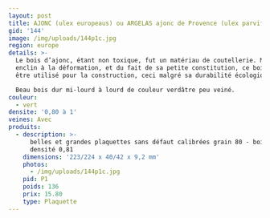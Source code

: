 ```yaml
---
layout: post
title: AJONC (ulex europeaus) ou ARGELAS ajonc de Provence (ulex parviflorus)
gid: '144'
image: /img/uploads/144p1c.jpg
region: europe
details: >-
  Le bois d’ajonc, étant non toxique, fut un matériau de coutellerie. Mais
  enclin à la déformation, et du fait de sa petite constitution, ce bois n’a pu
  être utilisé pour la construction, ceci malgré sa durabilité écologique. 

  Beau bois dur mi-lourd à lourd de couleur verdâtre peu veiné.
couleur:
  - vert
densite: '0,80 à 1'
veines: Avec
produits:
  - description: >-
      belles et grandes plaquettes sans défaut calibrées grain 80 - bois dur,
      densité 0,81
    dimensions: '223/224 x 40/42 x 9,2 mm'
    photos:
      - /img/uploads/144p1c.jpg
    pid: P1
    poids: 136
    prix: 15.80
    type: Plaquette
---
```


